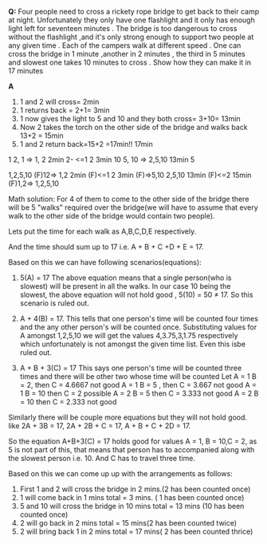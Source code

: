 **Q:**
Four people need to cross a rickety rope bridge to get back to their camp at night. Unfortunately they only have one flashlight and it only has enough light left for seventeen minutes . The bridge is too dangerous to cross without the flashlight ,and it's only strong enough to support two people at any given time . Each of the campers walk at different speed . One can cross the bridge in 1 minute ,another in 2 minutes , the third in 5 minutes and slowest one takes 10 minutes to cross . Show how they can make it in 17 minutes

**A**
1. 1 and 2 will cross=                                                          2min
2. 1 returns back = 2+1=                                                        3min
3. 1 now gives the light to 5 and 10 and they both cross= 3+10=                 13min
4. Now 2 takes the torch on the other side of the bridge and walks back 13+2 =  15min
5. 1 and 2 return back=15+2 =17min!!                                            17min


1    2, 1 =>          1, 2   2min
2-   <=1              2      3min
10    5, 10 =>         2,5,10 13min
5

1,2,5,10
    (F)12=>      1,2        2min
    (F)<=1       2         3min
    (F)=>5,10    2,5,10    13min
    (F)<=2                15min
    (F)1,2=>       1,2,5,10

Math solution:
For 4 of them to come to the other side of the bridge there will be 5 "walks"
required over the bridge(we will have to assume that every walk to the other side of the bridge would contain two people).

Lets put the time for each walk as A,B,C,D,E respectively.

And the time should sum up to 17 i.e.
A + B + C +D + E = 17.

Based on this we can have following scenarios(equations):
1) 5(A) = 17
     The above equation means that a single person(who is slowest) will be present in all the walks. In our case 10 being the slowest, the above equation will not hold good , 5(10) = 50 ≠ 17. So this scenario is ruled out.

2) A + 4(B) = 17.
      This tells that one person's time will be counted four times and the any other person's will be counted once.
Substituting values for A amongst 1,2,5,10 we will get the values 4,3.75,3,1.75 respectively which unfortunately is not amongst the given time list. Even this isbe ruled out.

3) A + B + 3(C) = 17
       This says one person's time will be counted three times and there will be other two whose time will be counted
Let A = 1 B = 2, then C = 4.6667 not good
A = 1 B = 5 , then C = 3.667 not good
A = 1 B = 10 then C = 2 possible
A = 2 B = 5 then C = 3.333  not good
A = 2 B = 10 then C = 2.333 not good

Similarly there will be couple more equations but they will not hold good.
like 2A + 3B = 17, 2A + 2B + C  = 17, A + B + C + 2D = 17.


So the equation A+B+3(C) = 17 holds good for values A = 1, B = 10,C = 2,
as 5 is not part of this, that means that person has to accompanied along with the slowest person i.e. 10. And C has to travel three time.

Based on this we can come up up with the arrangements as follows:
1) First 1 and 2 will cross the bridge in 2 mins.(2 has been counted once)
2) 1 will come back in 1 mins total = 3 mins. ( 1 has been counted once)
3) 5 and 10 will cross the bridge in 10 mins total = 13 mins (10 has been counted once)
4) 2 will go back in 2 mins total = 15 mins(2 has been counted twice)
5) 2 will bring back 1 in 2 mins total = 17 mins( 2 has been counted thrice)
